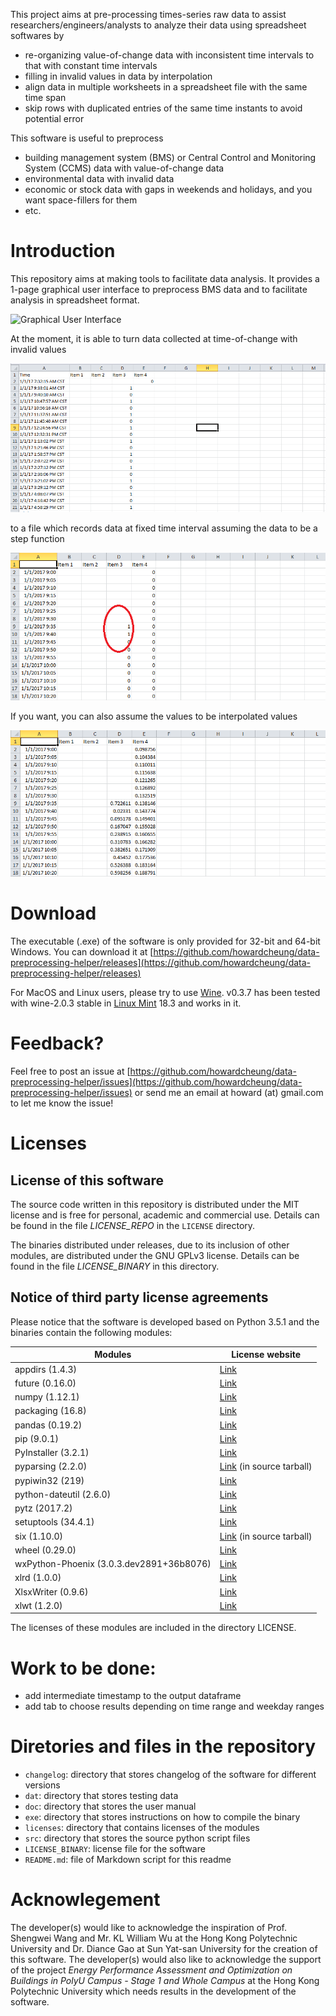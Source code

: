 This project aims at pre-processing times-series raw data to assist researchers/engineers/analysts to analyze their data using spreadsheet softwares by

- re-organizing value-of-change data with inconsistent time intervals to that with constant time intervals
- filling in invalid values in data by interpolation
- align data in multiple worksheets in a spreadsheet file with the same time span
- skip rows with duplicated entries of the same time instants to avoid potential error

This software is useful to preprocess

- building management system (BMS) or Central Control and Monitoring System (CCMS) data with value-of-change data
- environmental data with invalid data
- economic or stock data with gaps in weekends and holidays, and you want space-fillers for them
- etc.

# Introduction

This repository aims at making tools to facilitate data analysis. It provides a 1-page graphical user interface to preprocess BMS data and to facilitate analysis in spreadsheet format.

![](https://github.com/howardcheung/data-preprocessing-helper/raw/master/doc/ui.png "Graphical User Interface")

At the moment, it is able to turn data collected at time-of-change with invalid values

![](https://github.com/howardcheung/auto-data-preprocessor/raw/master/doc/time-of-change.png "Ugly time-of-change data")

to a file which records data at fixed time interval assuming the data
to be a step function

![](https://github.com/howardcheung/auto-data-preprocessor/raw/master/doc/step.png "Preprocessed data assuming step function relationship")

If you want, you can also assume the values to be interpolated values

![](https://github.com/howardcheung/auto-data-preprocessor/raw/master/doc/interpolation.png "Interpolated data")

# Download

The executable (.exe) of the software is only provided for 32-bit and 64-bit Windows. You can download it at [https://github.com/howardcheung/data-preprocessing-helper/releases](https://github.com/howardcheung/data-preprocessing-helper/releases)

For MacOS and Linux users, please try to use [Wine](https://www.winehq.org/). v0.3.7 has been tested with wine-2.0.3 stable in [Linux Mint](https://www.linuxmint.com/) 18.3 and works in it.

# Feedback?

Feel free to post an issue at [https://github.com/howardcheung/data-preprocessing-helper/issues](https://github.com/howardcheung/data-preprocessing-helper/issues) or send me an email at howard (at) gmail.com to let me know the issue!

# Licenses

## License of this software

The source code written in this repository is distributed under the MIT license and is free for personal, academic and commercial use. Details can be found in the file *LICENSE_REPO* in the `LICENSE` directory.

The binaries distributed under releases, due to its inclusion of other modules, are distributed under the GNU GPLv3 license. Details can be found in the file *LICENSE_BINARY* in this directory.

## Notice of third party license agreements

Please notice that the software is developed based on Python 3.5.1 and the binaries contain the following modules:

| Modules | License website |
| ------- | ------- |
| appdirs (1.4.3) | [Link](https://github.com/ActiveState/appdirs/blob/master/LICENSE.txt) |
| future (0.16.0) | [Link](http://python-future.org/credits.html) |
| numpy (1.12.1) | [Link](http://www.numpy.org/license.html) |
| packaging (16.8) | [Link](https://github.com/pypa/packaging/blob/master/LICENSE.BSD) |
| pandas (0.19.2) | [Link](http://pandas.pydata.org/pandas-docs/stable/overview.html#license) |
| pip (9.0.1) | [Link](https://github.com/pypa/pip/blob/master/LICENSE.txt) |
| PyInstaller (3.2.1) | [Link](https://github.com/pyinstaller/pyinstaller/blob/develop/COPYING.txt) |
| pyparsing (2.2.0) | [Link](https://sourceforge.net/projects/pyparsing/files/pyparsing/pyparsing-2.2.0/) (in source tarball) |
| pypiwin32 (219) | [Link](https://github.com/pywin32/pypiwin32/blob/master/LICENSE) |
| python-dateutil (2.6.0) | [Link](https://github.com/dateutil/dateutil/blob/master/LICENSE) |
| pytz (2017.2) | [Link](https://pythonhosted.org/pytz/index.html#license) |
| setuptools (34.4.1) | [Link](https://github.com/pypa/setuptools/blob/master/LICENSE) |
| six (1.10.0) | [Link](https://pypi.python.org/pypi/six/) (in source tarball) |
| wheel (0.29.0) | [Link](https://bitbucket.org/pypa/wheel/src/54ddbcc9cec25e1f4d111a142b8bfaa163130a61/LICENSE.txt?at=default) |
| wxPython-Phoenix (3.0.3.dev2891+36b8076) | [Link](https://github.com/wxWidgets/Phoenix/blob/fb52c7a66ec9c156a781822e9e4680b3eae7d27f/wx/lib/pubsub/LICENSE_BSD_Simple.txt) |
| xlrd (1.0.0) | [Link](https://github.com/python-excel/xlrd/blob/fcfdb721abe650c0b25d8a874dc7314e9eb8dc59/docs/licenses.rst) |
| XlsxWriter (0.9.6) | [Link](https://github.com/jmcnamara/XlsxWriter/blob/master/LICENSE.txt) |
| xlwt (1.2.0) | [Link](https://github.com/python-excel/xlwt/blob/917a8ad8db35d6e8abb306a2fda2ace648a6ab89/docs/licenses.rst) |

The licenses of these modules are included in the directory LICENSE.

# Work to be done:
- add intermediate timestamp to the output dataframe
- add tab to choose results depending on time range and weekday ranges

# Diretories and files in the repository
* `changelog`: directory that stores changelog of the software for different versions
* `dat`: directory that stores testing data
* `doc`: directory that stores the user manual
* `exe`: directory that stores instructions on how to compile the binary
* `licenses`: directory that contains licenses of the modules
* `src`: directory that stores the source python script files
* `LICENSE_BINARY`: license file for the software
* `README.md`: file of Markdown script for this readme

# Acknowlegement

The developer(s) would like to acknowledge the inspiration of Prof. Shengwei Wang and Mr. KL William Wu at the Hong Kong Polytechnic University and Dr. Diance Gao at Sun Yat-san University for the creation of this software.
The developer(s) would also like to acknowledge the support of the project *Energy Performance Assessment and Optimization on Buildings in PolyU Campus - Stage 1 and Whole Campus* at the Hong Kong Polytechnic University which needs results in the development of the software.
